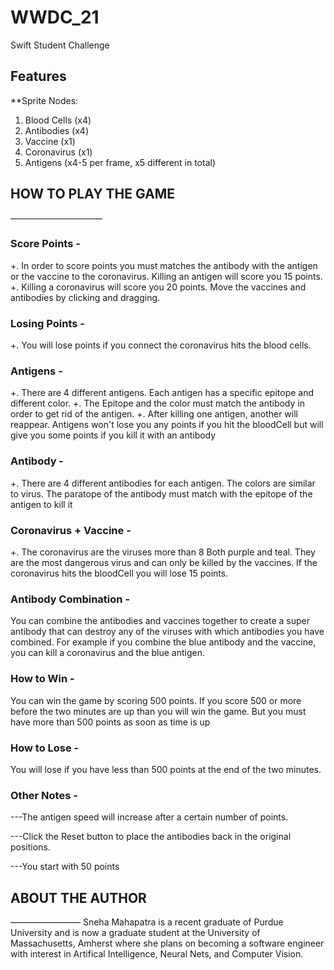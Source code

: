 # WWDC_21
Swift Student Challenge

## Features 
**Sprite Nodes: 
1. Blood Cells (x4)
2. Antibodies (x4) 
3. Vaccine (x1) 
5. Coronavirus (x1)
4. Antigens (x4-5 per frame, x5 different in total) 


## HOW TO PLAY THE GAME
–––––––––––––––––––––

### Score Points - 
+. In order to score points you must matches the antibody with the antigen or the vaccine to the coronavirus. Killing an antigen will score you 15 points. 
+. Killing a coronavirus will score you 20 points. Move the vaccines and antibodies by clicking and dragging. 

### Losing Points -
+. You will lose points if you connect the coronavirus hits the blood cells. 

### Antigens -
+. There are 4 different antigens. Each antigen has a specific epitope and different color. 
+. The Epitope and the color must match the antibody in order to get rid of the antigen. 
+. After killing one antigen, another will reappear. Antigens won't lose you any points if you hit the bloodCell but will give you some points if you kill it with an antibody

### Antibody -
+. There are 4 different antibodies for each antigen. The colors are similar to virus. The paratope of the antibody must match with the epitope of the antigen to kill it 

### Coronavirus + Vaccine -
+. The coronavirus are the viruses more than 8  Both purple and teal. They are the most dangerous virus and can only be killed by the vaccines. If the coronavirus hits the bloodCell you will lose 15 points. 

### Antibody Combination -
You can combine the antibodies and vaccines together to create a super antibody that can destroy any of the viruses with which antibodies you have combined. For example if you combine the blue antibody and the vaccine, you can kill a coronavirus and the blue antigen. 

### How to Win - 
You can win the game by scoring 500 points. If you score 500 or more before the two minutes are up than you will win the game. But you must have more than 500 points as soon as time is up

### How to Lose - 
You will lose if you have less than 500 points at the end of the two minutes. 

### Other Notes - 
---The antigen speed will increase after a certain number of points. 

---Click the Reset button to place the antibodies back in the original positions. 

---You start with 50 points


## ABOUT THE AUTHOR
––––––––––––––––
Sneha Mahapatra is a recent graduate of Purdue University and is now a graduate student at the University of Massachusetts, Amherst where she plans on becoming a software engineer with interest in Artifical Intelligence, Neural Nets, and Computer Vision. 
